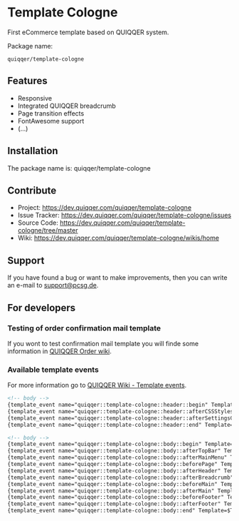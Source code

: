 Template Cologne
======

First eCommerce template based on QUIQQER system.

Package name:

    quiqqer/template-cologne
    
Features
--------

- Responsive
- Integrated QUIQQER breadcrumb
- Page transition effects
- FontAwesome support
- (...)

Installation
------------

The package name is: quiqqer/template-cologne


Contribute
----------

- Project: https://dev.quiqqer.com/quiqqer/template-cologne
- Issue Tracker: https://dev.quiqqer.com/quiqqer/template-cologne/issues
- Source Code: https://dev.quiqqer.com/quiqqer/template-cologne/tree/master
- Wiki: https://dev.quiqqer.com/quiqqer/template-cologne/wikis/home


Support
-------

If you have found a bug or want to make improvements,
then you can write an e-mail to support@pcsg.de.

For developers
--------------

### Testing of order confirmation mail template 

If you wont to test confirmation mail template you will finde some 
 information in [QUIQQER Order wiki](https://dev.quiqqer.com/quiqqer/order/wikis/Home/Send-order-confirmation-mail-console-tool). 


### Available template events
For more information go to
 [QUIQQER Wiki - Template events](https://dev.quiqqer.com/quiqqer/quiqqer/wikis/design_standard#template-events).


```html
<!-- body -->
{template_event name="quiqqer::template-cologne::header::begin" Template=$Template}
{template_event name="quiqqer::template-cologne::header::afterCSSStyles" Template=$Template}
{template_event name="quiqqer::template-cologne::header::afterSettingsCSS" Template=$Template}
{template_event name="quiqqer::template-cologne::header::end" Template=$Template}

<!-- body -->
{template_event name="quiqqer::template-cologne::body::begin" Template=$Template}
{template_event name="quiqqer::template-cologne::body::afterTopBar" Template=$Template}
{template_event name="quiqqer::template-cologne::body::afterMainMenu" Template=$Template}
{template_event name="quiqqer::template-cologne::body::beforePage" Template=$Template}
{template_event name="quiqqer::template-cologne::body::afterHeader" Template=$Template}
{template_event name="quiqqer::template-cologne::body::afterBreadcrumb" Template=$Template}
{template_event name="quiqqer::template-cologne::body::beforeMain" Template=$Template}
{template_event name="quiqqer::template-cologne::body::afterMain" Template=$Template}
{template_event name="quiqqer::template-cologne::body::beforeFooter" Template=$Template}
{template_event name="quiqqer::template-cologne::body::afterFooter" Template=$Template}
{template_event name="quiqqer::template-cologne::body::end" Template=$Template}
```
